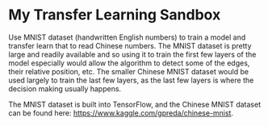 # My Transfer Learning Sandbox
Use MNIST dataset (handwritten English numbers) to train a model and transfer learn that to read Chinese numbers. The MNIST dataset is pretty large and readily available and so using it to train the first few layers of the model especially would allow the algorithm to detect some of the edges, their relative position, etc. The smaller Chinese MNIST dataset would be used largely to train the last few layers, as the last few layers is where the decision making usually happens.

The MNIST dataset is built into TensorFlow, and the Chinese MNIST dataset can be found here: https://www.kaggle.com/gpreda/chinese-mnist.
